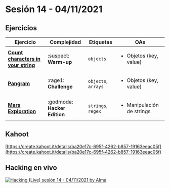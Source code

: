 # Sesión 14 - 04/11/2021

## Ejercicios

| Ejercicio                                                        | Complejidad                    | Etiquetas                    | OAs                                                                               |
| ---------------------------------------------------------------- | ------------------------------ | ---------------------------- | --------------------------------------------------------------------------------- |
| [**Count characters in your string**](../session-08/exercises/count-characters/README.md) | :suspect: **Warm-up** | `objects` | <ul><li> Objetos (key, value) </li></ul>  |
| [**Pangram**](../session-07/exercises/pangram/README.md) | :rage1: **Challenge** | `objects`, `arrays` | <ul><li>Objetos (key, value)</li></ul>  |
| [**Mars Exploration**](exercises/mars-exploration/README.md) | :godmode: **Hacker Edition** | `strings`, `regex` | <ul><li> Manipulación de strings </li></ul>  |

## Kahoot

[https://create.kahoot.it/details/ba20e17c-695f-4262-b857-19163eeac05f](https://create.kahoot.it/details/ba20e17c-695f-4262-b857-19163eeac05f)

## Hacking en vivo

[![Hacking (Live) sesión 14 -  04/11/2021 by Alma](https://i3.ytimg.com/vi/zlVngBmcrWU/hqdefault.jpg)](https://www.youtube.com/watch?v=zlVngBmcrWU)
